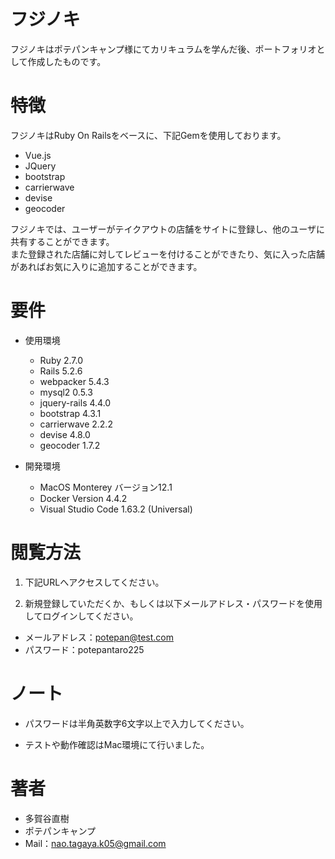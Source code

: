# フジノキ

フジノキはポテパンキャンプ様にてカリキュラムを学んだ後、ポートフォリオとして作成したものです。

# 特徴

フジノキはRuby On Railsをベースに、下記Gemを使用しております。<br>
  * Vue.js
  * JQuery
  * bootstrap
  * carrierwave
  * devise
  * geocoder

フジノキでは、ユーザーがテイクアウトの店舗をサイトに登録し、他のユーザに共有することができます。<br>
また登録された店舗に対してレビューを付けることができたり、気に入った店舗があればお気に入りに追加することができます。

# 要件

* 使用環境
  * Ruby 2.7.0
  * Rails 5.2.6
  * webpacker 5.4.3
  * mysql2 0.5.3
  * jquery-rails 4.4.0
  * bootstrap 4.3.1
  * carrierwave 2.2.2
  * devise 4.8.0
  * geocoder 1.7.2

* 開発環境
  * MacOS Monterey バージョン12.1
  * Docker Version 4.4.2
  * Visual Studio Code 1.63.2 (Universal)

# 閲覧方法

1. 下記URLへアクセスしてください。

2. 新規登録していただくか、もしくは以下メールアドレス・パスワードを使用してログインしてください。<br>
  * メールアドレス：potepan@test.com
  * パスワード：potepantaro225

# ノート

* パスワードは半角英数字6文字以上で入力してください。

* テストや動作確認はMac環境にて行いました。

# 著者

* 多賀谷直樹
* ポテパンキャンプ
* Mail：nao.tagaya.k05@gmail.com
